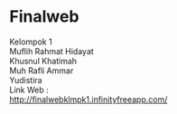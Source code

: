 # Finalweb
Kelompok 1 <br>
Muflih Rahmat Hidayat <br>
Khusnul Khatimah <br>
Muh Rafli Ammar <br>
Yudistira <br>
Link Web : <br>
http://finalwebklmpk1.infinityfreeapp.com/ <br>
